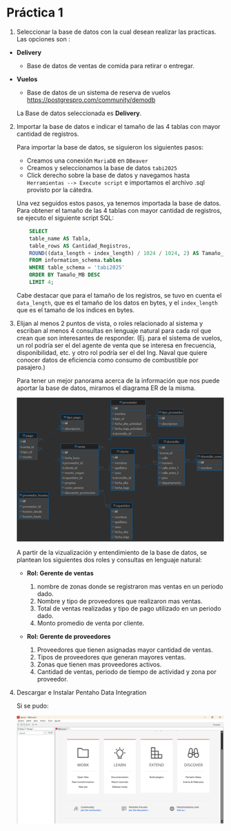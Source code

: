 # Práctica 1
1. Seleccionar la base de datos con la cual desean realizar las practicas. Las opciones son :
- **Delivery**
    - Base de datos de ventas de comida para retirar o entregar.

- **Vuelos**
    - Base de datos de un sistema de reserva de vuelos https://postgrespro.com/community/demodb

    La Base de datos seleccionada es **Delivery**.

2. Importar la base de datos e indicar el tamaño de las 4 tablas con mayor cantidad de registros.

    Para importar la base de datos, se siguieron los siguientes pasos:
    - Creamos una conexión `MariaDB` en `DBeaver`
    - Creamos y seleccionamos la base de datos `tabi2025`
    - Click derecho sobre la base de datos y navegamos hasta `Herramientas --> Execute script` e importamos el archivo .sql provisto por la cátedra.

    Una vez seguidos estos pasos, ya tenemos importada la base de datos. Para obtener el tamaño de las 4 tablas con mayor cantidad de registros, se ejecuto el siguiente script SQL:

    ```SQL
        SELECT
        table_name AS Tabla,
        table_rows AS Cantidad_Registros,
        ROUND((data_length + index_length) / 1024 / 1024, 2) AS Tamaño_MB
        FROM information_schema.tables
        WHERE table_schema = 'tabi2025'
        ORDER BY Tamaño_MB DESC
        LIMIT 4;
    ```

    Cabe destacar que para el tamaño de los registros, se tuvo en cuenta el `data_length`, que es el tamaño de los datos en bytes, y el `index_length` que es el tamaño de los indices en bytes.

3. Elijan al menos 2 puntos de vista, o roles relacionado al sistema y escriban al menos 4 consultas en lenguaje natural para cada rol que crean que son interesantes de responder. 
(Ej. para el sistema de vuelos, un rol podría ser el del agente de venta que se interesa en frecuencia, disponibilidad, etc. y otro rol podría ser el del Ing. Naval que quiere conocer datos de eficiencia como consumo de combustible por pasajero.)

    Para tener un mejor panorama acerca de la información que nos puede aportar la base de datos, miramos el diagrama ER de la misma.

    ![Diagrama entidad relacion de tabi2025](/Practicas/Practica-1/images/tabi2025-der.png)

    A partir de la vizualización y entendimiento de la base de datos, se plantean los siguientes dos roles y consultas en lenguaje natural:

    - **Rol: Gerente de ventas**

        1. nombre de zonas donde se registraron mas ventas en un periodo dado.
        2. Nombre y tipo de proveedores que realizaron mas ventas. 
        3. Total de ventas realizadas y tipo de pago utilizado en un periodo dado.
        4. Monto promedio de venta por cliente.

    - **Rol: Gerente de proveedores**

        1. Proveedores que tienen asignadas mayor cantidad de ventas.
        2. Tipos de proveedores que generan mayores ventas.
        3. Zonas que tienen mas proveedores activos.
        4. Cantidad de ventas, periodo de tiempo de actividad y zona por proveedor.

4. Descargar e Instalar Pentaho Data Integration

    Si se pudo:
    
    ![PDI home](image.png)
             


